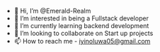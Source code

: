 - 👋 Hi, I’m @Emerald-Realm
- 👀 I’m interested in being a Fullstack developer
- 🌱 I’m currently learning backend development
- 💞️ I’m looking to collaborate on Start up projects
- 📫 How to reach me - iyinoluwa05@gmail.com

<!---
Emerald-Realm/Emerald-Realm is a ✨ special ✨ repository because its `README.md` (this file) appears on your GitHub profile.
You can click the Preview link to take a look at your changes.
--->
